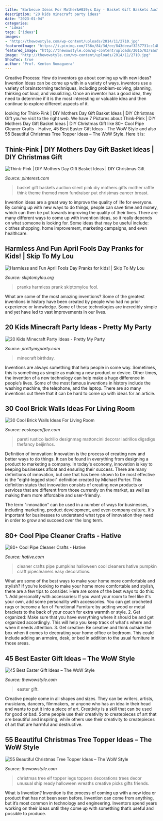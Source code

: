 ```yaml
---
title: "Barbecue Ideas For Mother&#039;s Day - Basket Gift Baskets Auction Silent Pink Diy Mothers Gifts Mother Raffle Think Theme Themed Mom Fundraiser Put Christmas Cancer Breast"
description: "20 kids minecraft party ideas"
date: "2023-01-04"
categories:
- "ideas"
tags: ["ideas"]
images:
- "http://thewowstyle.com/wp-content/uploads/2014/11/2710.jpg"
featuredImage: "https://i.pinimg.com/736x/84/3d/ee/843deeaf3257731cc14b5f96d48d9801--diy-mothers-day-gift-basket-ideas-diy-mothers-day-gifts.jpg"
featured_image: "http://thewowstyle.com/wp-content/uploads/2015/03/Easter-Gift-Packaging-Presentation-Ideas-_04.jpg"
image: "http://thewowstyle.com/wp-content/uploads/2014/11/2710.jpg"
ShowToc: true
author: "Prof. Kenton Romaguera"
---
```



Creative Process: How do inventors go about coming up with new ideas?
Invention Ideas can be come up with in a variety of ways. inventors use a variety of brainstorming techniques, including problem-solving, planning, thinking out loud, and visualizing. Once an inventor has a good idea, they need to determine if it is the most interesting or valuable idea and then continue to explore different aspects of it.

	

		
looking for Think-Pink | DIY Mothers Day Gift Basket Ideas | DIY Christmas Gift you've visit to the right web. We have 7 Pictures about Think-Pink | DIY Mothers Day Gift Basket Ideas | DIY Christmas Gift like 80+ Cool Pipe Cleaner Crafts - Hative, 45 Best Easter Gift Ideas – The WoW Style and also 55 Beautiful Christmas Tree Topper Ideas – The WoW Style. Here it is:
		
    
## Think-Pink | DIY Mothers Day Gift Basket Ideas | DIY Christmas Gift

<img loading=lazy src="https://i.pinimg.com/736x/84/3d/ee/843deeaf3257731cc14b5f96d48d9801--diy-mothers-day-gift-basket-ideas-diy-mothers-day-gifts.jpg" onerror="this.onerror=null;this.src='https://tse3.mm.bing.net/th?id=OIP.pW0YCPAgskDKsFXNnlxpHgHaJ4&amp;pid=15.1';" alt="Think-Pink | DIY Mothers Day Gift Basket Ideas | DIY Christmas Gift">

_Source: pinterest.com_

>basket gift baskets auction silent pink diy mothers gifts mother raffle think theme themed mom fundraiser put christmas cancer breast. 

	

Invention ideas are a great way to improve the quality of life for everyone. By coming up with new ways to do things, people can save time and money, which can then be put towards improving the quality of their lives. There are many different ways to come up with invention ideas, so it really depends on what someone is looking for. Some ideas that may be useful include: clothes shopping, home improvement, marketing campaigns, and even healthcare.

    
## Harmless And Fun April Fools Day Pranks for Kids! | Skip To My Lou

<img loading=lazy src="http://www.skiptomylou.org/wp-content/uploads/2014/03/april-fools-for-kids-1.jpg" onerror="this.onerror=null;this.src='https://tse2.mm.bing.net/th?id=OIP.8OjxnwrztxjrcvCyooFV3wHaKl&amp;pid=15.1';" alt="Harmless and Fun April Fools Day Pranks for kids! | Skip To My Lou">

_Source: skiptomylou.org_

>pranks harmless prank skiptomylou fool. 

	

What are some of the most amazing inventions?
Some of the greatest inventions in history have been created by people who had no prior experience or knowledge. Some of these technologies are incredibly simple and yet have led to vast improvements in our lives.

    
## 20 Kids Minecraft Party Ideas - Pretty My Party

<img loading=lazy src="https://www.prettymyparty.com/wp-content/uploads/2017/06/minecraft-tnt-birthday-cake.jpg" onerror="this.onerror=null;this.src='https://tse1.mm.bing.net/th?id=OIP.Nf86K4GDwO6erSl9Yl5JygHaJ3&amp;pid=15.1';" alt="20 Kids Minecraft Party Ideas - Pretty My Party">

_Source: prettymyparty.com_

>minecraft birthday. 

	

Inventions are always something that help people in some way. Sometimes, this is something as simple as making a new product or device. Other times, the invention of a new technology can help make a huge difference in people’s lives. Some of the most famous inventions in history include the washing machine, the telephone, and the laptop. There are so many inventions out there that it can be hard to come up with ideas for an article.

    
## 30 Cool Brick Walls Ideas For Living Room

<img loading=lazy src="https://i1.wp.com/www.ecstasycoffee.com/wp-content/uploads/2017/01/Brick-Wall-Living-Room-Home-Design-Ideas14.jpg?resize=525%2C742&amp;ssl=1" onerror="this.onerror=null;this.src='https://tse4.mm.bing.net/th?id=OIP.kML_sv2EESsigaEJGzJP2gHaKd&amp;pid=15.1';" alt="30 Cool Brick Walls Ideas For Living Room">

_Source: ecstasycoffee.com_

>pareti rustico ladrillo designmag mattoncini decorar ladrillos digsdigs thefancy beijinhos. 

	

Definition of innovation:
Innovation is the process of creating new and better ways to do things. It can be found in everything from designing a product to marketing a company. In today's economy, innovation is key to keeping businesses afloat and ensuring their success.
There are many definitions of innovation, but one that has been shown to be most effective is the "eight-legged stool" definition created by Michael Porter. This definition states that innovation consists of creating new products or services that are different from those currently on the market, as well as making them more affordable and user-friendly.

The term "innovation" can be used in a number of ways for businesses, including marketing, product development, and even company culture. It's important for businesses to understand what type of innovation they need in order to grow and succeed over the long term.

    
## 80+ Cool Pipe Cleaner Crafts - Hative

<img loading=lazy src="https://hative.com/wp-content/uploads/2014/04/pipe-cleaner-crafts/27-pumpkins-pip-cleaner-crafts.jpg" onerror="this.onerror=null;this.src='https://tse4.mm.bing.net/th?id=OIP.XDLxJ86tal68soAuzi-UZwHaE8&amp;pid=15.1';" alt="80+ Cool Pipe Cleaner Crafts - Hative">

_Source: hative.com_

>cleaner crafts pipe pumpkins halloween cool cleaners hative pumpkin craft pipecleaners easy decorations. 

	

What are some of the best ways to make your home more comfortable and stylish?
If you're looking to make your home more comfortable and stylish, there are a few tips to consider. Here are some of the best ways to do this: 1. Add personality with accessories: If you want your room to feel like it's your own, add some personality with accessories. You can get crocheted rugs or become a fan of Functional Furniture by adding wood or metal brackets to the back of your couch for extra warmth or style. 2. Get organized: Make sure that you have everything where it should be and get organized accordingly. This will help you keep track of what's where and when it needs attention. 3. Get creative: Be creative and think outside the box when it comes to decorating your home office or bedroom. This could include adding an armoire, desk, or bed in addition to the usual furniture in those areas. 
    
## 45 Best Easter Gift Ideas – The WoW Style

<img loading=lazy src="http://thewowstyle.com/wp-content/uploads/2015/03/Easter-Gift-Packaging-Presentation-Ideas-_04.jpg" onerror="this.onerror=null;this.src='https://tse4.mm.bing.net/th?id=OIP.4NwF40vHiaV5_OORWHq12QHaJ4&amp;pid=15.1';" alt="45 Best Easter Gift Ideas – The WoW Style">

_Source: thewowstyle.com_

>easter gift. 

	

Creative people come in all shapes and sizes. They can be writers, artists, musicians, dancers, filmmakers, or anyone who has an idea in their head and wants to put it into a piece of art. Creativity is a skill that can be used for good or bad. Some people use their creativity to createpieces of art that are beautiful and inspiring, while others use their creativity to createpieces of art that are harmful and destructive.

    
## 55 Beautiful Christmas Tree Topper Ideas – The WoW Style

<img loading=lazy src="http://thewowstyle.com/wp-content/uploads/2014/11/2710.jpg" onerror="this.onerror=null;this.src='https://tse2.mm.bing.net/th?id=OIP.OdfO4JRcme_4B8UA0LsQawHaJ4&amp;pid=15.1';" alt="55 Beautiful Christmas Tree Topper Ideas – The WoW Style">

_Source: thewowstyle.com_

>christmas tree elf topper legs toppers decorations trees decor unusual ship ready halloween wreaths creative picks gifts friends. 

	

What is Invention?
Invention is the process of coming up with a new idea or product that has not been seen before. Invention can come from anything, but it’s most common in technology and engineering. Inventors spend years working on their ideas until they come up with something that’s useful and possible to produce.

